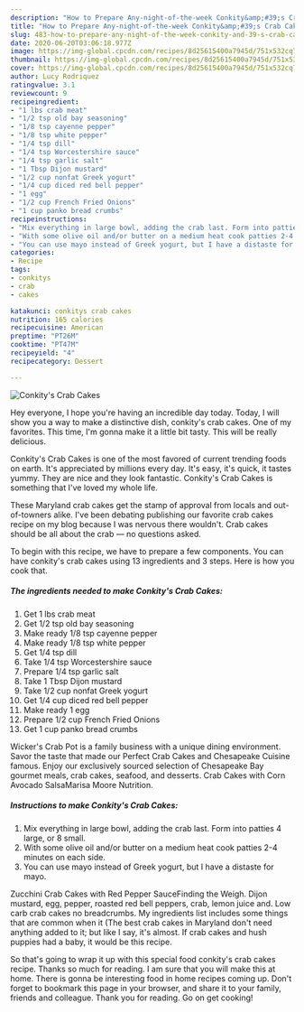 ```yaml
---
description: "How to Prepare Any-night-of-the-week Conkity&amp;#39;s Crab Cakes"
title: "How to Prepare Any-night-of-the-week Conkity&amp;#39;s Crab Cakes"
slug: 483-how-to-prepare-any-night-of-the-week-conkity-and-39-s-crab-cakes
date: 2020-06-20T03:06:18.977Z
image: https://img-global.cpcdn.com/recipes/8d25615400a7945d/751x532cq70/conkitys-crab-cakes-recipe-main-photo.jpg
thumbnail: https://img-global.cpcdn.com/recipes/8d25615400a7945d/751x532cq70/conkitys-crab-cakes-recipe-main-photo.jpg
cover: https://img-global.cpcdn.com/recipes/8d25615400a7945d/751x532cq70/conkitys-crab-cakes-recipe-main-photo.jpg
author: Lucy Rodriquez
ratingvalue: 3.1
reviewcount: 9
recipeingredient:
- "1 lbs crab meat"
- "1/2 tsp old bay seasoning"
- "1/8 tsp cayenne pepper"
- "1/8 tsp white pepper"
- "1/4 tsp dill"
- "1/4 tsp Worcestershire sauce"
- "1/4 tsp garlic salt"
- "1 Tbsp Dijon mustard"
- "1/2 cup nonfat Greek yogurt"
- "1/4 cup diced red bell pepper"
- "1 egg"
- "1/2 cup French Fried Onions"
- "1 cup panko bread crumbs"
recipeinstructions:
- "Mix everything in large bowl, adding the crab last. Form into patties 4 large, or 8 small."
- "With some olive oil and/or butter on a medium heat cook patties 2-4 minutes on each side."
- "You can use mayo instead of Greek yogurt, but I have a distaste for mayo."
categories:
- Recipe
tags:
- conkitys
- crab
- cakes

katakunci: conkitys crab cakes 
nutrition: 165 calories
recipecuisine: American
preptime: "PT26M"
cooktime: "PT47M"
recipeyield: "4"
recipecategory: Dessert

---
```



![Conkity&#39;s Crab Cakes](https://img-global.cpcdn.com/recipes/8d25615400a7945d/751x532cq70/conkitys-crab-cakes-recipe-main-photo.jpg)

Hey everyone, I hope you're having an incredible day today. Today, I will show you a way to make a distinctive dish, conkity&#39;s crab cakes. One of my favorites. This time, I'm gonna make it a little bit tasty. This will be really delicious.

Conkity&#39;s Crab Cakes is one of the most favored of current trending foods on earth. It's appreciated by millions every day. It's easy, it's quick, it tastes yummy. They are nice and they look fantastic. Conkity&#39;s Crab Cakes is something that I've loved my whole life.

These Maryland crab cakes get the stamp of approval from locals and out-of-towners alike. I&#39;ve been debating publishing our favorite crab cakes recipe on my blog because I was nervous there wouldn&#39;t. Crab cakes should be all about the crab — no questions asked.


To begin with this recipe, we have to prepare a few components. You can have conkity&#39;s crab cakes using 13 ingredients and 3 steps. Here is how you cook that.

<!--inarticleads1-->

##### The ingredients needed to make Conkity&#39;s Crab Cakes:

1. Get 1 lbs crab meat
1. Get 1/2 tsp old bay seasoning
1. Make ready 1/8 tsp cayenne pepper
1. Make ready 1/8 tsp white pepper
1. Get 1/4 tsp dill
1. Take 1/4 tsp Worcestershire sauce
1. Prepare 1/4 tsp garlic salt
1. Take 1 Tbsp Dijon mustard
1. Take 1/2 cup nonfat Greek yogurt
1. Get 1/4 cup diced red bell pepper
1. Make ready 1 egg
1. Prepare 1/2 cup French Fried Onions
1. Get 1 cup panko bread crumbs


Wicker&#39;s Crab Pot is a family business with a unique dining environment. Savor the taste that made our Perfect Crab Cakes and Chesapeake Cuisine famous. Enjoy our exclusively sourced selection of Chesapeake Bay gourmet meals, crab cakes, seafood, and desserts. Crab Cakes with Corn Avocado SalsaMarisa Moore Nutrition. 

<!--inarticleads2-->

##### Instructions to make Conkity&#39;s Crab Cakes:

1. Mix everything in large bowl, adding the crab last. Form into patties 4 large, or 8 small.
1. With some olive oil and/or butter on a medium heat cook patties 2-4 minutes on each side.
1. You can use mayo instead of Greek yogurt, but I have a distaste for mayo.


Zucchini Crab Cakes with Red Pepper SauceFinding the Weigh. Dijon mustard, egg, pepper, roasted red bell peppers, crab, lemon juice and. Low carb crab cakes no breadcrumbs. My ingredients list includes some things that are common when it (The best crab cakes in Maryland don&#39;t need anything added to it; but like I say, it&#39;s almost. If crab cakes and hush puppies had a baby, it would be this recipe. 

So that's going to wrap it up with this special food conkity&#39;s crab cakes recipe. Thanks so much for reading. I am sure that you will make this at home. There is gonna be interesting food in home recipes coming up. Don't forget to bookmark this page in your browser, and share it to your family, friends and colleague. Thank you for reading. Go on get cooking!
